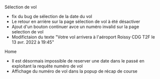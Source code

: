Sélection de vol
- fix du bug de sélection de la date du vol
- Le retour en arrière sur la page sélection de vol à été désactiver
- Ajout d'un bouton continuer avce un numéro invalid sur la page selection de vol
- Modifictaion du texte "Votre vol arrivera à l'aéroport Roissy CDG T2F le 13 avr. 2022 à 19:45"

Home
- Il est désormais impossible de reserver une date dans le passé en exploitant la requête numéro de vol
- Affichage du numéro de vol dans la popup de récap de course
